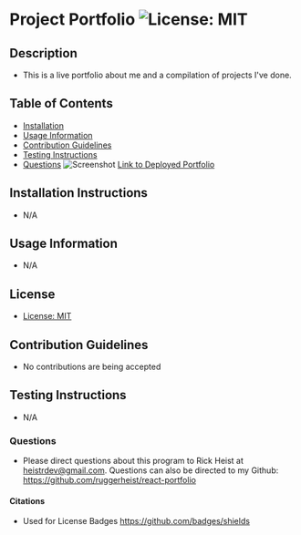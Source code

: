 # Project Portfolio ![License: MIT](https://img.shields.io/badge/License-MIT-yellow.svg)
## Description
  - This is a live portfolio about me and a compilation of projects I've done.
## Table of Contents
  - [Installation](#installation-instructions)
  - [Usage Information](#usage-information)
  - [Contribution Guidelines](#contribution-guidelines)
  - [Testing Instructions](#testing-instructions)
  - [Questions](#questions)
![Screenshot](https://i.imgur.com/BNSMC0o.png)
[Link to Deployed Portfolio]()
## Installation Instructions
  - N/A
## Usage Information
  - N/A  
## License
  - [License: MIT](https://opensource.org/licenses/MIT)
## Contribution Guidelines
  - No contributions are being accepted
## Testing Instructions
  - N/A
### Questions
  - Please direct questions about this program to Rick Heist at heistrdev@gmail.com. Questions can also be directed to my Github: https://github.com/ruggerheist/react-portfolio
#### Citations
  - Used for License Badges https://github.com/badges/shields